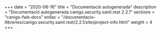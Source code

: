 +++
date        = "2020-06-16"
title       = "Documentació autogenerada"
description = "Documentació autogenerada canigo.security.saml.rest 2.2.1"
sections    = "canigo-fwk-docs"
enllac		= "/documentacio-llibreries/canigo.security.saml.rest/2.2.1/site/project-info.html"
weight      = 4
+++

